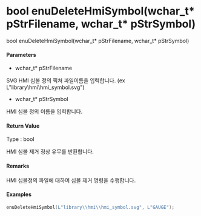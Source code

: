 # bool enuDeleteHmiSymbol\(wchar\_t\* pStrFilename, wchar\_t\* pStrSymbol\)

bool enuDeleteHmiSymbol\(wchar\_t\* pStrFilename, wchar\_t\* pStrSymbol\)

#### Parameters

* wchar\_t\* pStrFilename

SVG HMI 심볼 정의 픽쳐 파일이름을 입력합니다. \(ex L"library\hmi\hmi\_symbol.svg"\)

* wchar\_t\* pStrSymbol

HMI 심볼 정의 이름을 입력합니다.

#### Return Value

Type : bool

HMI 심볼 제거 정상 유무를 반환합니다.

#### Remarks

HMI 심볼정의 파일에 대하여 심볼 제거 명령을 수행합니다.

#### Examples

```cpp
enuDeleteHmiSymbol(L"library\\hmi\\hmi_symbol.svg", L"GAUGE");
```



